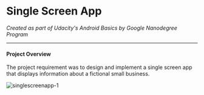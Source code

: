 # Single Screen App
*Created as part of Udacity's Android Basics by Google Nanodegree Program*
____________

#### Project Overview

The project requirement was to design and implement a single screen app that displays information about a fictional small business.

![singlescreenapp-1](https://user-images.githubusercontent.com/22053146/29121964-9ec81e98-7d08-11e7-93f1-f064468f66de.png)
